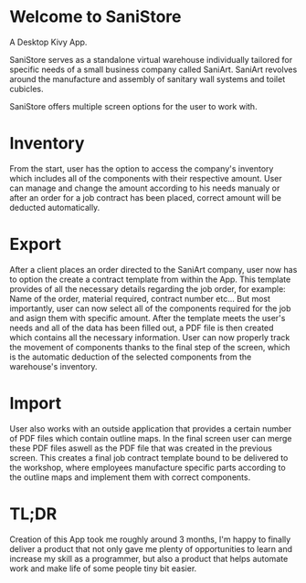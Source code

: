 # Welcome to SaniStore
A Desktop Kivy App.

SaniStore serves as a standalone virtual warehouse individually tailored for specific needs of a small business company called SaniArt.
SaniArt revolves around the manufacture and assembly of sanitary wall systems and toilet cubicles.

SaniStore offers multiple screen options for the user to work with.

# Inventory
  From the start, user has the option to access the company's inventory which includes all of the components with their respective amount. 
User can manage and change the amount according to his needs manualy or after an order for a job contract has been placed, correct amount will be deducted automatically.
  
# Export
  After a client places an order directed to the SaniArt company, user now has to option the create a contract template from within the App.
This template provides of all the necessary details regarding the job order, for example: Name of the order, material required, contract number etc...
But most importantly, user can now select all of the components required for the job and asign them with specific amount. 
After the template meets the user's needs and all of the data has been filled out, a PDF file is then created which contains all the necessary information.
User can now properly track the movement of components thanks to the final step of the screen, which is the automatic deduction of the selected components from the warehouse's inventory.

# Import
  User also works with an outside application that provides a certain number of PDF files which contain outline maps. 
In the final screen user can merge these PDF files aswell as the PDF file that was created in the previous screen. 
This creates a final job contract template bound to be delivered to the workshop, where employees manufacture specific parts according to the outline maps and implement them with correct components.


# TL;DR
Creation of this App took me roughly around 3 months, I'm happy to finally deliver a product that not only gave me plenty of opportunities to learn and increase my skill as a programmer, but also a product that helps automate work and make life of some people tiny bit easier.
